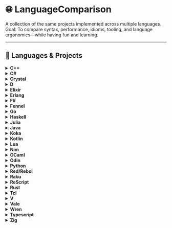 # 🌐 LanguageComparison

A collection of the same projects implemented across multiple languages.  
Goal: To compare syntax, performance, idioms, tooling, and language ergonomics—while having fun and learning.

---

## 🧰 Languages & Projects

<details>
  <summary><strong>C++</strong></summary>

  > ### 🗂️ Projects  
  > - [Lexer](Cpp/Lexer/) – basic lexer with token types  
  >
  > ### ⚙️ Tooling  
  > - **Compiler:** `g++`  
  > - **LSP:** `clangd`  
</details>
<details>
  <summary><strong>C#</strong></summary>

  > ### 🗂️ Projects  
  > - [Lexer](Csharp/Lexer/) – basic lexer with token types  
  > ### ⚙️ Tooling  
  > - **Compiler:** `dotnet`  
  > - **LSP:** `csharp-ls`  
</details>
<details>
  <summary><strong>Crystal</strong></summary>

  > ### 🗂️ Projects
  > ### ⚙️ Tooling
</details>
<details>
  <summary><strong>D</strong></summary>

  > ### 🗂️ Projects  
  > - [Lexer](D/Lexer/) – basic lexer with token types  
  >
  > ### ⚙️ Tooling  
  > - **Compiler:** `dmd`  
  > - **LSP:** `serve_d`  
</details>
<details>
  <summary><strong>Elixir</strong></summary>

  > ### 🗂️ Projects  
  > - [Lexer](Elixir/Lexer/) – basic lexer with token types  
  >
  > ### ⚙️ Tooling  
  > - **Manager:** `mix`  
  > - **Compiler:** `elixirc`  
  > - **Runner:** `elixir`  
  > - **Shell:** `iex`  
  > - **LSP:** `elixir_ls`
</details>
<details>
  <summary><strong>Erlang</strong></summary>

  > ### 🗂️ Projects  
  > - [Lexer](Erlang/Lexer/) – basic lexer with token types  
  >
  > ### ⚙️ Tooling  
  > - **Compiler:** `erlc`  
  > - **Shell:** `erl`  
  > - **LSP:** `erlang_ls`
</details>
<details>
  <summary><strong>F#</strong></summary>

  > ### 🗂️ Projects
  > ### ⚙️ Tooling
</details>
<details>
  <summary><strong>Fennel</strong></summary>

  > ### 🗂️ Projects
  > ### ⚙️ Tooling
</details>
<details>
  <summary><strong>Go</strong></summary>

  > ### 🗂️ Projects  
  > - [Lexer](Go/Lexer/) – basic lexer with token types  
  >
  > ### ⚙️ Tooling  
  > - **Runner:** `go`  
  > - **LSP:** `gopls`
</details>
<details>
  <summary><strong>Haskell</strong></summary>

  > ### 🗂️ Projects  
  > - [Lexer](Haskell/Lexer/) – basic lexer with token types  
  >
  > ### ⚙️ Tooling  
  > - **Compiler:** `ghc`  
  > - **Shell:** `ghci`  
  > - **LSP:** `hls`
</details>
<details>
  <summary><strong>Julia</strong></summary>

  > ### 🗂️ Projects
  > ### ⚙️ Tooling
</details>
<details>
  <summary><strong>Java</strong></summary>

  > ### 🗂️ Projects  
  > - [Lexer](Java/Lexer/) – basic lexer with token types  
  >
  > ### ⚙️ Tooling  
  > - **Manager:** `maven`  
  > - **Compiler:** `mvn`  
  > - **LSP:** `jdtls`
</details>
<details>
  <summary><strong>Koka</strong></summary>

  > ### 🗂️ Projects
  > ### ⚙️ Tooling
</details>
<details>
  <summary><strong>Kotlin</strong></summary>

  > ### 🗂️ Projects
  > ### ⚙️ Tooling
</details>
<details>
  <summary><strong>Lua</strong></summary>

  > ### 🗂️ Projects  
  > - [Lexer](Lua/Lexer/) – basic lexer with token types  
  >
  > ### ⚙️ Tooling  
  > - **Compiler:** `luac`  
  > - **Runner:** `lua`  
  > - **LSP:** `lua_ls`
</details>
<details>
  <summary><strong>Nim</strong></summary>

  > ### 🗂️ Projects  
  > - [Lexer](Nim/Lexer/) – basic lexer with token types  
  >
  > ### ⚙️ Tooling  
  > - **Compiler:** `nim`  
  > - **Runner:** `nim`  
  > - **LSP:** `nim_langserver`
</details>
<details>
  <summary><strong>OCaml</strong></summary>

  > ### 🗂️ Projects
  > ### ⚙️ Tooling
</details>
<details>
  <summary><strong>Odin</strong></summary>

  > ### 🗂️ Projects  
  > - [Lexer](Odin/Lexer/) – basic lexer with token types  
  >
  > ### ⚙️ Tooling  
  > - **Compiler:** `odin`  
  > - **Runner:** `odin`  
  > - **LSP:** `ols`
</details>
<details>
  <summary><strong>Python</strong></summary>

  > ### 🗂️ Projects  
  > - [Lexer](Python/Lexer/) – basic lexer with token types  
  >
  > ### ⚙️ Tooling  
  > - **Runner:** `python`  
  > - **LSP:** `based_pyright`
</details>
<details>
  <summary><strong>Red/Rebol</strong></summary>

  > ### 🗂️ Projects
  > ### ⚙️ Tooling
</details>
<details>
  <summary><strong>Raku</strong></summary>

  > ### 🗂️ Projects
  > ### ⚙️ Tooling
</details>
<details>
  <summary><strong>ReScript</strong></summary>

  > ### 🗂️ Projects
  > ### ⚙️ Tooling
</details>
<details>
  <summary><strong>Rust</strong></summary>

  > ### 🗂️ Projects  
  > - [Lexer](Rust/Lexer/) – basic lexer with token types  
  >
  > ### ⚙️ Tooling  
  > - **Compiler:** `cargo`  
  > - **Runner:** `cargo`  
  > - **LSP:** `rust-analyzer`
  > - **Extra** `rust-script` - allows shebang for running single files
</details>
<details>
  <summary><strong>Tcl</strong></summary>

  > ### 🗂️ Projects
  > ### ⚙️ Tooling
</details>
<details>
  <summary><strong>V</strong></summary>

  > ### 🗂️ Projects
  > ### ⚙️ Tooling
</details>
<details>
  <summary><strong>Vale</strong></summary>

  > ### 🗂️ Projects
  > ### ⚙️ Tooling
</details>
<details>
  <summary><strong>Wren</strong></summary>

  > ### 🗂️ Projects
  > ### ⚙️ Tooling
</details>
<details>
  <summary><strong>Typescript</strong></summary>

  > ### 🗂️ Projects  
  > - [Lexer](Typescript/Lexer/) – basic lexer with token types  
  >
  > ### ⚙️ Tooling  
  > - **Compiler:** `npx tsc`  
  > - **Runner:** `npx tsx`  
  > - **LSP:** `typescript-language-server`
</details>
<details>
  <summary><strong>Zig</strong></summary>

  > ### 🗂️ Projects  
  > - [Lexer](Zig/Lexer/) – basic lexer with token types  
  >
  > ### ⚙️ Tooling  
  > - **Compiler:** `zig`  
  > - **Runner:** `zig`  
  > - **LSP:** `zls`
</details>
